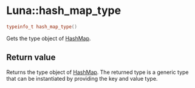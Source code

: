 # Luna::hash_map_type

```c++
typeinfo_t hash_map_type()
```

Gets the type object of [HashMap](class_luna_1_1_hash_map.md). 

## Return value
Returns the type object of [HashMap](class_luna_1_1_hash_map.md). The returned type is a generic type that can be instantiated by providing the key and value type. 

